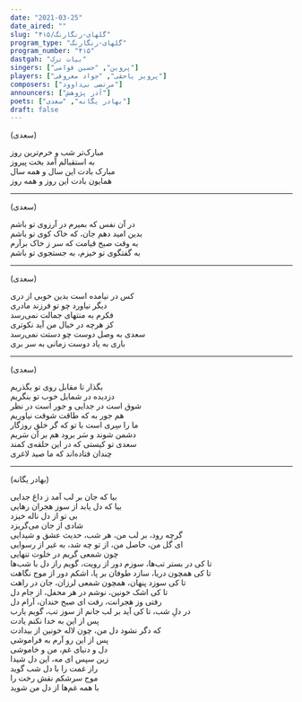 ```yaml
---
date: "2021-03-25"
date_aired: ""
slug: "گلهای-رنگارنگ/۴۱۵"
program_type: "گلهای-رنگارنگ"
program_number: "۴۱۵"
dastgah: "بیات ترک"
singers: ["پروین", "حسین قوامی"]
players: ["پرویز یاحقی", "جواد معروفی"]
composers: ["مرتضی نی‌داوود"]
announcers: ["آذر پژوهش"]
poets: ["بهادر یگانه", "سعدی"]
draft: false
---
```


(سعدی)  

مبارک‌تر شب و خرم‌ترین روز  
به استقبالم آمد بخت پیروز  
مبارک بادت این سال و همه سال  
همایون بادت این روز و همه روز  

---  

(سعدی)  

در آن نفس که بمیرم در آرزوی تو باشم  
بدین امید دهم جان، که خاک کوی تو باشم  
به وقت صبح قیامت که سر ز خاک برآرم  
به گفتگوی تو خیزم، به جستجوی تو باشم  

---  

(سعدی)  

کس در نیامده است بدین خوبی از دری  
دیگر نیاورد چو تو فرزند مادری  
فکرم به منتهای جمالت نمی‌رسد  
کز هرچه در خیال من آید نکوتری  
سعدی به وصل دوست چو دستت نمی‌رسد  
باری به یاد دوست زمانی به سر بری  

---  

(سعدی)  

بگذار تا مقابل روی تو بگذریم  
دزدیده در شمایل خوب تو بنگریم  
شوق است در جدایی و جور است در نظر  
هم جور به که طاقت شوقت نیاوریم  
ما را سِری است با تو که گر خلق روزگار  
دشمن شوند و سَر برود هم بر آن سَریم  
سعدی تو کیستی که در این حلقه‌ی کمند  
چندان فتاده‌اند که ما صید لاغری  

---  

(بهادر یگانه)  

بیا که جان بر لب آمد ز داغ جدایی  
بیا که دل یابد از سوز هجران رهایی  
بی تو از دل ناله خیزد  
شادی از جان می‌گریزد  
گرچه رود، بر لب من، هر شب، حدیث عشق و شیدایی  
ای گل من، حاصل من، از تو چه شد، به غیر از رسوایی  
چون شمعی گریم در خلوت تنهایی  
تا کی در بستر تب‌ها، سوزم دور از رویت، گویم راز دل با شب‌ها  
تا کی همچون دریا، سازد طوفان بر پا، اشکم دور از موج نگاهت  
تا کی سوزد پنهان، همچون شمعی لرزان، جان در راهت  
تا کی اشک خونین، نوشم در هر محفل، از جام دل  
رفتی وز هجرانت، رفت ای صبح خندان، آرام دل  
در دلِ شب، تا کی آید بر لب جانم از سوز تب، گویم یارب  
پس از این به خدا نکنم یادت  
که دگر نشود دل من، چون لاله‌ خونین از بیدادت  
پس از این رو آرم به فراموشی  
دل و دنیای غم، من و خاموشی  
زین سپس ای مه، این دل شیدا  
راز غمت را با دل شب گوید  
موج سرشکم نقش رخت را  
با همه غم‌ها از دل من شوید  
